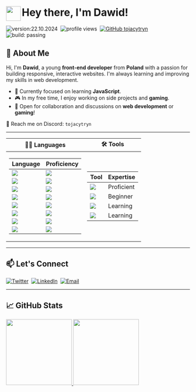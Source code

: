 # <img src="https://user-images.githubusercontent.com/39513876/112366216-8cfe7400-8cfe-11eb-8116-7d3dbae20e97.gif" width="40" align="left"/> Hey there, I'm Dawid!

![version:22.10.2024](https://img.shields.io/badge/version-20.10.2024-informational)&nbsp;
![profile views](https://komarev.com/ghpvc/?username=tojacytryn)&nbsp;
[![GitHub tojacytryn](https://img.shields.io/github/followers/tojacytryn?label=follow&style=social)](https://github.com/tojacytryn)&nbsp;
![build: passing](https://img.shields.io/badge/build-passing-success)

## 👋 About Me

Hi, I'm **Dawid**, a young **front-end developer** from **Poland** with a passion for building responsive, interactive websites. I'm always learning and improving my skills in web development.

- 🌱 Currently focused on learning **JavaScript**.
- 🎮 In my free time, I enjoy working on side projects and **gaming**.
- 💬 Open for collaboration and discussions on **web development** or **gaming**!

📩 Reach me on Discord: `tojacytryn`

---

| **👨‍💻 Languages** | **🛠 Tools** |
|--|--|
| <table> <thead> <tr> <th>Language</th> <th>Proficiency</th> </tr> </thead> <tbody> <tr> <td><img src="https://img.shields.io/badge/-HTML-006400?style=flat&logo=html5"></td> <td><img src="https://img.shields.io/badge/-80%25-darkgreen"></td> </tr> <tr> <td><img src="https://img.shields.io/badge/-CSS-32CD32?style=flat&logo=css3&logoColor=1572B6"></td> <td><img src="https://img.shields.io/badge/-50%25-green"></td> </tr> <tr> <td><img src="https://img.shields.io/badge/-JavaScript-008000?style=flat&logo=javascript"></td> <td><img src="https://img.shields.io/badge/-40%25-yellowgreen"></td> </tr> <tr> <td><img src="https://img.shields.io/badge/-SQL-32CD32?style=flat&logo=postgresql"></td> <td><img src="https://img.shields.io/badge/-35%25-limegreen"></td> </tr> <tr> <td><img src="https://img.shields.io/badge/-Python-05122A?style=flat&logo=python"></td> <td><img src="https://img.shields.io/badge/-30%25-yellow"></td> </tr> <tr> <td><img src="https://img.shields.io/badge/php-05122A?style=flat&logo=PHP&logoColor=white"></td> <td><img src="https://img.shields.io/badge/-20%25-orange"></td> </tr> <tr> <td><img src="https://img.shields.io/badge/-C++-05122A?style=flat&logo=C%2B%2B&logoColor=00599C"></td> <td><img src="https://img.shields.io/badge/-10%25-red"></td> </tr> <tr> <td><img src="https://img.shields.io/badge/Java-05122A?style=flat&logo=openjdk&logoColor=white"></td> <td><img src="https://img.shields.io/badge/-3%25-darkred"></td> </tr> </tbody> </table> | <table> <thead> <tr> <th>Tool</th> <th>Expertise</th> </tr> </thead> <tbody> <tr> <td><img src="https://img.shields.io/badge/-VS%20Code-05122A?style=flat&logo=visual-studio-code&logoColor=007ACC"></td> <td>Proficient</td> </tr> <tr> <td><img src="https://img.shields.io/badge/-GitHub-05122A?style=flat&logo=github"></td> <td>Beginner</td> </tr> <tr> <td><img src="https://img.shields.io/badge/-Git-05122A?style=flat&logo=git"></td> <td>Learning</td> </tr> <tr> <td><img src="https://img.shields.io/badge/-Figma-05122A?style=flat&logo=figma"></td> <td>Learning</td> </tr> </tbody> </table> |


---

## 📫 Let's Connect

[![Twitter](https://img.shields.io/badge/Twitter-05122A?logo=x)](https://x.com/tojacytryn/)&nbsp;
[![LinkedIn](https://img.shields.io/badge/-LinkedIn-05122A?style=flat&logo=linkedin)](https://www.linkedin.com/in/tojacytryn/)&nbsp;
[![Email](https://img.shields.io/badge/-Email-05122A?style=flat&logo=gmail)](mailto:pancytryn.dawid@gmail.com)&nbsp;

---

## 📈 GitHub Stats 
<a href="https://github.com/tojacytryn">
  <img height="180em" src="https://github-readme-stats.vercel.app/api?username=tojacytryn&show_icons=true&hide_border=true&theme=dark" />
  <img height="180em" src="https://github-readme-stats.vercel.app/api/top-langs/?username=tojacytryn&layout=compact&langs_count=8&hide_border=true&theme=dark" />
</a>
